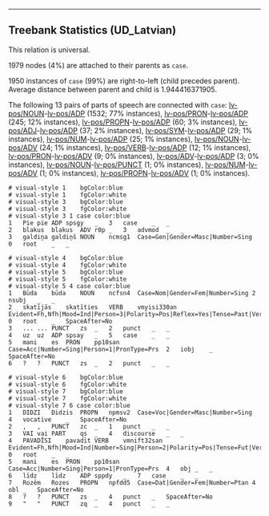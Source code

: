 

--------------------------------------------------------------------------------

## Treebank Statistics (UD_Latvian)

This relation is universal.

1979 nodes (4%) are attached to their parents as `case`.

1950 instances of `case` (99%) are right-to-left (child precedes parent).
Average distance between parent and child is 1.944416371905.

The following 13 pairs of parts of speech are connected with `case`: [lv-pos/NOUN]()-[lv-pos/ADP]() (1532; 77% instances), [lv-pos/PRON]()-[lv-pos/ADP]() (245; 12% instances), [lv-pos/PROPN]()-[lv-pos/ADP]() (60; 3% instances), [lv-pos/ADJ]()-[lv-pos/ADP]() (37; 2% instances), [lv-pos/SYM]()-[lv-pos/ADP]() (29; 1% instances), [lv-pos/NUM]()-[lv-pos/ADP]() (25; 1% instances), [lv-pos/NOUN]()-[lv-pos/ADV]() (24; 1% instances), [lv-pos/VERB]()-[lv-pos/ADP]() (12; 1% instances), [lv-pos/PRON]()-[lv-pos/ADV]() (9; 0% instances), [lv-pos/ADV]()-[lv-pos/ADP]() (3; 0% instances), [lv-pos/NOUN]()-[lv-pos/PUNCT]() (1; 0% instances), [lv-pos/NUM]()-[lv-pos/ADV]() (1; 0% instances), [lv-pos/PROPN]()-[lv-pos/ADV]() (1; 0% instances).


~~~ conllu
# visual-style 1	bgColor:blue
# visual-style 1	fgColor:white
# visual-style 3	bgColor:blue
# visual-style 3	fgColor:white
# visual-style 3 1 case	color:blue
1	Pie	pie	ADP	spsgy	_	3	case	_	_
2	blakus	blakus	ADV	r0p	_	3	advmod	_	_
3	galdiņa	galdiņš	NOUN	ncmsg1	Case=Gen|Gender=Masc|Number=Sing	0	root	_	_

~~~


~~~ conllu
# visual-style 4	bgColor:blue
# visual-style 4	fgColor:white
# visual-style 5	bgColor:blue
# visual-style 5	fgColor:white
# visual-style 5 4 case	color:blue
1	Būda	būda	NOUN	ncfsn4	Case=Nom|Gender=Fem|Number=Sing	2	nsubj	_	_
2	skatījās	skatīties	VERB	vmyisi330an	Evident=Fh,Nfh|Mood=Ind|Person=3|Polarity=Pos|Reflex=Yes|Tense=Past|VerbForm=Fin|Voice=Act	0	root	_	SpaceAfter=No
3	...	...	PUNCT	zs	_	2	punct	_	_
4	uz	uz	ADP	spsay	_	5	case	_	_
5	mani	es	PRON	pp10san	Case=Acc|Number=Sing|Person=1|PronType=Prs	2	iobj	_	SpaceAfter=No
6	?	?	PUNCT	zs	_	2	punct	_	_

~~~


~~~ conllu
# visual-style 6	bgColor:blue
# visual-style 6	fgColor:white
# visual-style 7	bgColor:blue
# visual-style 7	fgColor:white
# visual-style 7 6 case	color:blue
1	DIDZI	Didzis	PROPN	npmsv2	Case=Voc|Gender=Masc|Number=Sing	4	vocative	_	SpaceAfter=No
2	,	,	PUNCT	zc	_	1	punct	_	_
3	VAI	vai	PART	qs	_	4	discourse	_	_
4	PAVADĪSI	pavadīt	VERB	vmnift32san	Evident=Fh,Nfh|Mood=Ind|Number=Sing|Person=2|Polarity=Pos|Tense=Fut|VerbForm=Fin|Voice=Act	0	root	_	_
5	mani	es	PRON	pp10san	Case=Acc|Number=Sing|Person=1|PronType=Prs	4	obj	_	_
6	līdz	līdz	ADP	sppdy	_	7	case	_	_
7	Rozēm	Rozes	PROPN	npfdd5	Case=Dat|Gender=Fem|Number=Ptan	4	obl	_	SpaceAfter=No
8	?	?	PUNCT	zs	_	4	punct	_	SpaceAfter=No
9	"	"	PUNCT	zq	_	4	punct	_	_

~~~


